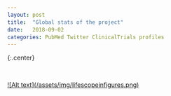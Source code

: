 ```yaml
---
layout: post
title:  "Global stats of the project"
date:   2018-09-02
categories: PubMed Twitter ClinicalTrials profiles
---
```

{:.center}

&nbsp; 

<a href="https://datastudio.google.com/embed/reporting/1ZGNnz1iYCxG3cchCDdEKuhvTe4O2UI3s/page/LvLX" target="blank">
![Alt text](/assets/img/lifescopeinfigures.png)
</a>
